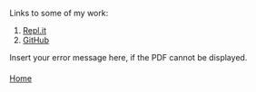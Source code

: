 Links to some of my work:

1. [Repl.it](https://replit.com/@WyattGeorge)
2. [GitHub](https://github.com/wyattg71/)

<div class = "resume">
    <object  width="650" height="500" type="application/pdf" data="Resume_Wyatt_George.pdf?#zoom=85&scrollbar=0&toolbar=0&navpanes=0">
        <p>Insert your error message here, if the PDF cannot be displayed.</p>
    </object>
</div>
<style>
.resume {
    margin: 10px auto 20px;
    display: block;
}
</style>

[Home](/)
